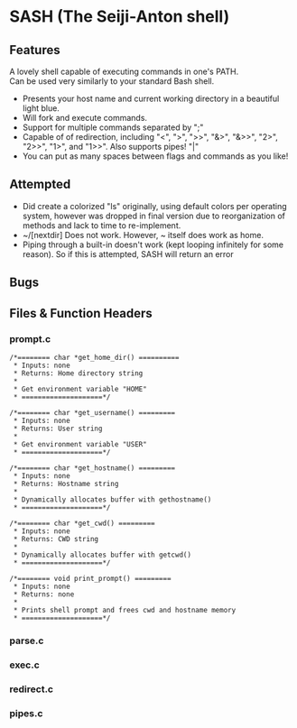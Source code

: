 # SASH (The Seiji-Anton shell)

## Features

A lovely shell capable of executing commands in one's PATH.  
Can be used very similarly to your standard Bash shell.  
* Presents your host name and current working directory in a beautiful light blue.
* Will fork and execute commands.
* Support for multiple commands separated by ";"
* Capable of of redirection, including "<", ">", ">>", "&>", "&>>", "2>", "2>>", "1>", and "1>>". Also supports pipes! "|"
* You can put as many spaces between flags and commands as you like!

## Attempted
* Did create a colorized "ls" originally, using default colors per operating system, however was dropped in final version due to reorganization of methods and lack to time to re-implement.
* ~/[nextdir] Does not work. However, ~ itself does work as home.
* Piping through a built-in doesn't work (kept looping infinitely for some reason). So if this is attempted, SASH will return an error

## Bugs

## Files & Function Headers
### prompt.c
```
/*======== char *get_home_dir() ==========
 * Inputs: none
 * Returns: Home directory string
 *
 * Get environment variable "HOME"
 * ====================*/

/*======== char *get_username() =========
 * Inputs: none
 * Returns: User string
 * 
 * Get environment variable "USER"
 * ====================*/

/*======== char *get_hostname() =========
 * Inputs: none
 * Returns: Hostname string
 * 
 * Dynamically allocates buffer with gethostname()
 * ====================*/

/*======== char *get_cwd() =========
 * Inputs: none
 * Returns: CWD string
 * 
 * Dynamically allocates buffer with getcwd()
 * ====================*/

/*======== void print_prompt() =========
 * Inputs: none
 * Returns: none
 * 
 * Prints shell prompt and frees cwd and hostname memory
 * ====================*/
```
### parse.c
### exec.c
### redirect.c
### pipes.c
